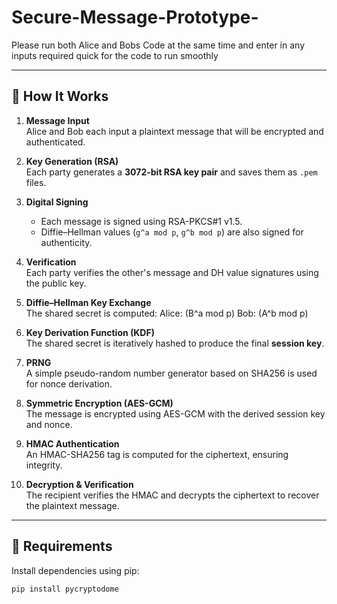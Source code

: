 # Secure-Message-Prototype-
Please run both Alice and Bobs Code at the same time and enter in any inputs required quick for the code to run smoothly

---

## 🚀 How It Works

1. **Message Input**  
   Alice and Bob each input a plaintext message that will be encrypted and authenticated.

2. **Key Generation (RSA)**  
   Each party generates a **3072-bit RSA key pair** and saves them as `.pem` files.

3. **Digital Signing**  
   - Each message is signed using RSA-PKCS#1 v1.5.  
   - Diffie–Hellman values (`g^a mod p`, `g^b mod p`) are also signed for authenticity.

4. **Verification**  
   Each party verifies the other's message and DH value signatures using the public key.

5. **Diffie–Hellman Key Exchange**  
   The shared secret is computed: Alice: (B^a mod p)
                                  Bob: (A^b mod p)

6. **Key Derivation Function (KDF)**  
The shared secret is iteratively hashed to produce the final **session key**.

7. **PRNG**  
A simple pseudo-random number generator based on SHA256 is used for nonce derivation.

8. **Symmetric Encryption (AES-GCM)**  
The message is encrypted using AES-GCM with the derived session key and nonce.

9. **HMAC Authentication**  
An HMAC-SHA256 tag is computed for the ciphertext, ensuring integrity.

10. **Decryption & Verification**  
 The recipient verifies the HMAC and decrypts the ciphertext to recover the plaintext message.

---

## 🧩 Requirements

Install dependencies using pip:

```bash
pip install pycryptodome
